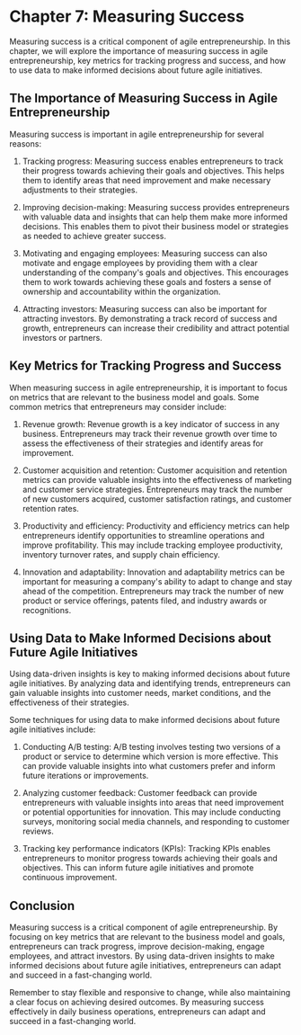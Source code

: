 Chapter 7: Measuring Success
============================

Measuring success is a critical component of agile entrepreneurship. In this chapter, we will explore the importance of measuring success in agile entrepreneurship, key metrics for tracking progress and success, and how to use data to make informed decisions about future agile initiatives.

The Importance of Measuring Success in Agile Entrepreneurship
-------------------------------------------------------------

Measuring success is important in agile entrepreneurship for several reasons:

1. Tracking progress: Measuring success enables entrepreneurs to track their progress towards achieving their goals and objectives. This helps them to identify areas that need improvement and make necessary adjustments to their strategies.

2. Improving decision-making: Measuring success provides entrepreneurs with valuable data and insights that can help them make more informed decisions. This enables them to pivot their business model or strategies as needed to achieve greater success.

3. Motivating and engaging employees: Measuring success can also motivate and engage employees by providing them with a clear understanding of the company's goals and objectives. This encourages them to work towards achieving these goals and fosters a sense of ownership and accountability within the organization.

4. Attracting investors: Measuring success can also be important for attracting investors. By demonstrating a track record of success and growth, entrepreneurs can increase their credibility and attract potential investors or partners.

Key Metrics for Tracking Progress and Success
---------------------------------------------

When measuring success in agile entrepreneurship, it is important to focus on metrics that are relevant to the business model and goals. Some common metrics that entrepreneurs may consider include:

1. Revenue growth: Revenue growth is a key indicator of success in any business. Entrepreneurs may track their revenue growth over time to assess the effectiveness of their strategies and identify areas for improvement.

2. Customer acquisition and retention: Customer acquisition and retention metrics can provide valuable insights into the effectiveness of marketing and customer service strategies. Entrepreneurs may track the number of new customers acquired, customer satisfaction ratings, and customer retention rates.

3. Productivity and efficiency: Productivity and efficiency metrics can help entrepreneurs identify opportunities to streamline operations and improve profitability. This may include tracking employee productivity, inventory turnover rates, and supply chain efficiency.

4. Innovation and adaptability: Innovation and adaptability metrics can be important for measuring a company's ability to adapt to change and stay ahead of the competition. Entrepreneurs may track the number of new product or service offerings, patents filed, and industry awards or recognitions.

Using Data to Make Informed Decisions about Future Agile Initiatives
--------------------------------------------------------------------

Using data-driven insights is key to making informed decisions about future agile initiatives. By analyzing data and identifying trends, entrepreneurs can gain valuable insights into customer needs, market conditions, and the effectiveness of their strategies.

Some techniques for using data to make informed decisions about future agile initiatives include:

1. Conducting A/B testing: A/B testing involves testing two versions of a product or service to determine which version is more effective. This can provide valuable insights into what customers prefer and inform future iterations or improvements.

2. Analyzing customer feedback: Customer feedback can provide entrepreneurs with valuable insights into areas that need improvement or potential opportunities for innovation. This may include conducting surveys, monitoring social media channels, and responding to customer reviews.

3. Tracking key performance indicators (KPIs): Tracking KPIs enables entrepreneurs to monitor progress towards achieving their goals and objectives. This can inform future agile initiatives and promote continuous improvement.

Conclusion
----------

Measuring success is a critical component of agile entrepreneurship. By focusing on key metrics that are relevant to the business model and goals, entrepreneurs can track progress, improve decision-making, engage employees, and attract investors. By using data-driven insights to make informed decisions about future agile initiatives, entrepreneurs can adapt and succeed in a fast-changing world.

Remember to stay flexible and responsive to change, while also maintaining a clear focus on achieving desired outcomes. By measuring success effectively in daily business operations, entrepreneurs can adapt and succeed in a fast-changing world.
